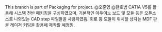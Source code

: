This branch is part of Packaging for project.
@오준영 @한호범
CATIA V5를 활용해 시스템 전반 패키징을 구성하였으며, 기본적인 아두이노 보드 및 모듈 등은 오픈소스로 나와있는 CAD step 파일들을 사용하였음.
회로 등 모듈이 위치할 상자는 MDF 판을 레이저 커팅을 활용해 제작할 예정임.
